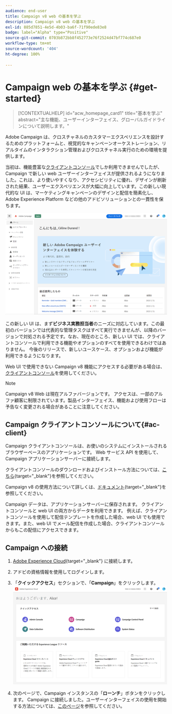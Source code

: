 ```yaml
---
audience: end-user
title: Campaign v8 web の基本を学ぶ
description: Campaign v8 web の基本を学ぶ
exl-id: 885d7851-4e5d-4b03-ba6f-71f90ede83e8
badge: label="Alpha" type="Positive"
source-git-commit: 0703b872bb8f452773e76f2524d47bf774c687e0
workflow-type: tm+mt
source-wordcount: '404'
ht-degree: 100%

---
```


# Campaign web の基本を学ぶ {#get-started}

>[!CONTEXTUALHELP]
>id="acw_homepage_card1"
>title="基本を学ぶ"
>abstract="主な機能、ユーザーインターフェイス、グローバルガイドラインについて説明します。"


Adobe Campaign は、クロスチャネルのカスタマーエクスペリエンスを設計するためのプラットフォームと、視覚的なキャンペーンオーケストレーション、リアルタイムのインタラクション管理およびクロスチャネル実行のための環境を提供します。

当初は、機能豊富な[クライアントコンソール](#ac-client)でしか利用できませんでしたが、Campaign で新しい web ユーザーインターフェイスが提供されるようになりました。これは、より使いやすくなり、アクセシビリティに優れ、デザインが刷新された結果、ユーザーエクスペリエンスが大幅に向上しています。この新しい現代的な UI は、マーケティングキャンペーンのデザインと配信を簡素化し、Adobe Experience Platform などの他のアドビソリューションとの一貫性を保ちます。

![](assets/home.png)

この新しい UI は、まず&#x200B;**ビジネス実務担当者**&#x200B;のニーズに対応しています。この最初のバージョンでは代表的な管理タスクはすべて実行できませんが、以降のバージョンで対処される予定です。なお、現在のところ、新しい UI では、クライアントコンソールで利用できる機能やオプションのすべてを使用できるわけではありません。 今後のリリースで、新しいユースケース、オプションおよび機能が利用できるようになります。

Web UI で使用できない Campaign v8 機能にアクセスする必要がある場合は、[クライアントコンソール](#ac-client)を使用してください。


>[!NOTE]
>
>Campaign v8 Web は現在アルファバージョンです。 アクセスは、一部のアルファ顧客に制限されています。製品インターフェイス、機能および使用フローは予告なく変更される場合があることに注意してください。

## Campaign クライアントコンソールについて{#ac-client}

Campaign クライアントコンソールは、お使いのシステムにインストールされるブラウザーベースのアプリケーションです。 Web サービス API を使用して、Campaign アプリケーションサーバーに接続します。

クライアントコンソールのダウンロードおよびインストール方法については、[こちら](https://experienceleague.adobe.com/docs/campaign/campaign-v8/new/connect.html?lang=ja){target="_blank"}を参照してください。

Campaign v8 の使用方法について詳しくは、[ドキュメント](https://experienceleague.adobe.com/docs/campaign/campaign-v8/campaign-home.html?lang=ja){target="_blank"}を参照してください。

Campaign データは、アプリケーションサーバーに保存されます。 クライアントコンソールと web UI の両方からデータを利用できます。 例えば、クライアントコンソールを使用して配信テンプレートを作成した場合、web UI でも使用できます。また、web UI でメール配信を作成した場合、クライアントコンソールからもこの配信にアクセスできます。

## Campaign への接続


1. [Adobe Experience Cloud](http://experience.adobe.com){target="_blank"} に接続します。
1. アドビの資格情報を使用してログインします。
1. 「**クイックアクセス**」セクションで、「**Campaign**」をクリックします。
   ![](assets/connect.png)

1. 次のページで、Campaign インスタンスの「**ローンチ**」ボタンをクリックします。
Campaign に接続しました。ユーザーインターフェイスの使用を開始する方法については、[このページ](user-interface.md)を参照してください。

<!--
-> experience cloud home: "Campaign" -> home campaign v8
-> or Campaign v8 web if direct URL
-->


